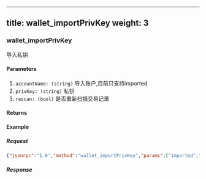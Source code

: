 
---
title: wallet_importPrivKey
weight: 3
---

### wallet_importPrivKey
导入私钥 

#### Parameters
1. `accountName: (string)` 导入账户,目前只支持imported
2. `privKey: (string)` 私钥
3. `rescan: (bool)` 是否重新扫描交易记录

#### Returns

#### Example
##### Request
```json
{"jsonrpc":"1.0","method":"wallet_importPrivKey","params":["imported","xxxxxx",true],"id":1}
```
##### Response
